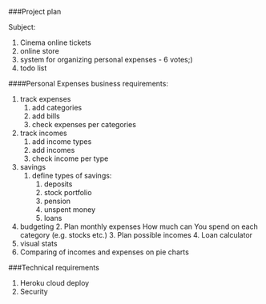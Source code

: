 ###Project plan

Subject:
1. Cinema online tickets
2. online store
3. system for organizing personal expenses - 6 votes;)
4. todo list

####Personal Expenses business requirements:
1. track expenses
   1. add categories
   2. add bills
   3. check expenses per categories
2. track incomes
   1. add income types
   2. add incomes
   3. check income per type
3. savings
   1. define types of savings:
      1. deposits
      2. stock portfolio
      3. pension
      4. unspent money
      5. loans
4. budgeting
   2. Plan monthly expenses 
      How much can You spend on each category
      (e.g. stocks etc.)
   3. Plan possible incomes
   4. Loan calculator
5. visual stats
6. Comparing of incomes and expenses on pie charts

###Technical requirements
1. Heroku cloud deploy
2. Security
